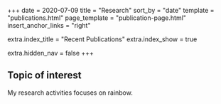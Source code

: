 +++
date = 2020-07-09
title = "Research"
sort_by = "date"
template = "publications.html"
page_template = "publication-page.html"
insert_anchor_links = "right"

extra.index_title = "Recent Publications"
extra.index_show = true

extra.hidden_nav = false
+++

## Topic of interest

My research activities focuses on rainbow.
